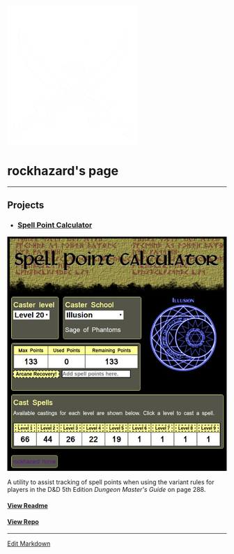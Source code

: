 ![rockhazard](images/privateer.large.png)
# rockhazard's page
---
## Projects
- ### [Spell Point Calculator](https://rockhazard.github.io/spell-point-calculator/)

![spell points](images/spellpoints.jpg)

A utility to assist tracking of spell points when using the variant rules for players in the D&D 5th Edition _Dungeon Master's Guide_ on page 288.

#### [View Readme](https://github.com/rockhazard/spell-point-calculator/master/README.md)
#### [View Repo](https://github.com/rockhazard/spell-point-calculator)

---

[Edit Markdown](https://github.com/rockhazard/rockhazard.github.io/edit/master/README.md)
